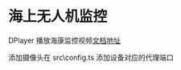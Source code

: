 # 海上无人机监控

DPlayer 播放海康监控视频[文档地址](https://dplayer.diygod.dev/zh/guide.html#%E5%BF%AB%E9%80%9F%E5%BC%80%E5%A7%8B)

添加摄像头在 src\config.ts 添加设备对应的代理端口